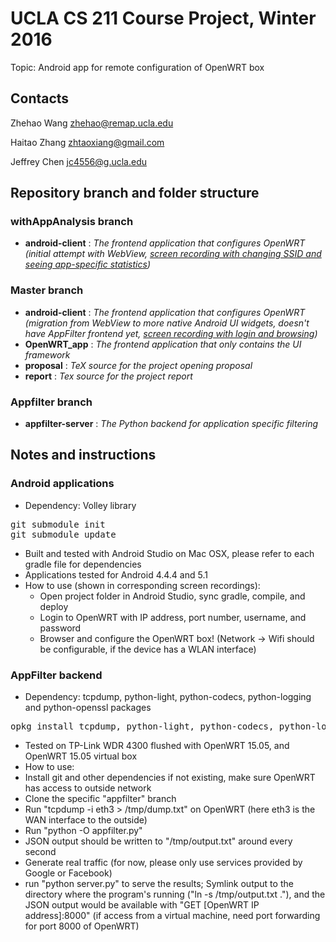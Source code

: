 UCLA CS 211 Course Project, Winter 2016
==================================

Topic: Android app for remote configuration of OpenWRT box

Contacts
--------------------
Zhehao Wang <zhehao@remap.ucla.edu>

Haitao Zhang <zhtaoxiang@gmail.com>

Jeffrey Chen <jc4556@g.ucla.edu>

Repository branch and folder structure
--------------------
### withAppAnalysis branch
 - **android-client**    : _The frontend application that configures OpenWRT (initial attempt with WebView, <a href="http://memoria.ndn.ucla.edu/openwrt2.mp4">screen recording with changing SSID and seeing app-specific statistics</a>)_

### Master branch
 - **android-client**    : _The frontend application that configures OpenWRT (migration from WebView to more native Android UI widgets, doesn't have AppFilter frontend yet, <a href="http://memoria.ndn.ucla.edu/openwrt1.mp4">screen recording with login and browsing</a>)_
 - **OpenWRT\_app**      : _The frontend application that only contains the UI framework_
 - **proposal**          : _TeX source for the project opening proposal_
 - **report**            : _Tex source for the project report_

### Appfilter branch
 - **appfilter-server**  : _The Python backend for application specific filtering_

Notes and instructions
--------------------
### Android applications
 * Dependency: Volley library
<pre>
git submodule init
git submodule update
</pre>
 * Built and tested with Android Studio on Mac OSX, please refer to each gradle file for dependencies
 * Applications tested for Android 4.4.4 and 5.1
 * How to use (shown in corresponding screen recordings):
   * Open project folder in Android Studio, sync gradle, compile, and deploy
   * Login to OpenWRT with IP address, port number, username, and password
   * Browser and configure the OpenWRT box! (Network -> Wifi should be configurable, if the device has a WLAN interface)

### AppFilter backend
 * Dependency: tcpdump, python-light, python-codecs, python-logging and python-openssl packages
<pre>
opkg install tcpdump, python-light, python-codecs, python-logging, python-openssl
</pre>
 * Tested on TP-Link WDR 4300 flushed with OpenWRT 15.05, and OpenWRT 15.05 virtual box
 * How to use:
  * Install git and other dependencies if not existing, make sure OpenWRT has access to outside network
  * Clone the specific "appfilter" branch
  * Run "tcpdump -i eth3 > /tmp/dump.txt" on OpenWRT (here eth3 is the WAN interface to the outside)
  * Run "python -O appfilter.py"
  * JSON output should be written to "/tmp/output.txt" around every second
  * Generate real traffic (for now, please only use services provided by Google or Facebook)
  * run "python server.py" to serve the results; Symlink output to the directory where the program's running ("ln -s /tmp/output.txt ."), and the JSON output would be available with "GET [OpenWRT IP address]:8000" (if access from a virtual machine, need port forwarding for port 8000 of OpenWRT)
